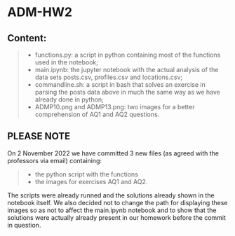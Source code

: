 # ADM-HW2
## Content:
>- functions.py: a script in python containing most of the functions used in the notebook;
>- main.ipynb: the jupyter notebook with the actual analysis of the data sets posts.csv, profiles.csv and locations.csv;
>- commandline.sh: a script in bash that solves an exercise in parsing the posts data above in much the same way as we have already done in python;
>- ADMP10.png and ADMP13.png: two images for a better comprehension of AQ1 and AQ2 questions.

## PLEASE NOTE
On 2 November 2022 we have committed 3 new files (as agreed with the professors via email) containing:
>- the python script with the functions
>- the images for exercises AQ1 and AQ2. 

The scripts were already runned and the solutions already shown in the notebook itself. We also decided not to change the path for displaying these images so as not to affect the main.ipynb notebook and to show that the solutions were actually already present in our homework before the commit in question.
